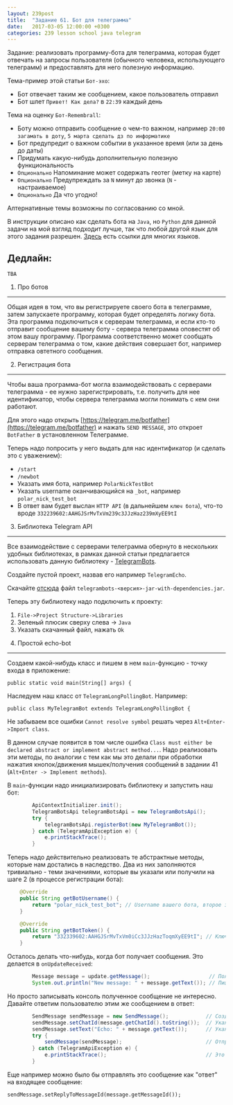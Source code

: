 ```yaml
---
layout: 239post
title:  "Задание 61. Бот для телеграмма"
date:   2017-03-05 12:00:00 +0300
categories: 239 lesson school java telegram
---
```


Задание: реализовать программу-бота для телеграмма, которая будет отвечать на запросы пользователя (обычного человека, использующего телеграмм) и предоставлять для него полезную информацию.

Тема-пример этой статьи ```Бот-эхо```:

 - Бот отвечает таким же сообщением, какое пользователь отправил
 - Бот шлет ```Привет! Как дела?``` в ```22:39``` каждый день 

Тема на оценку ```Бот-Remembrall```:

 - Боту можно отправить сообщение о чем-то важном, например ```20:00 загамать в доту```, ```5 марта сделать дз по информатике```
 - Бот предупредит о важном событии в указанное время (или за день до даты)
 - Придумать какую-нибудь дополнительную полезную функциональность
 - ```Опционально``` Напоминание может содержать геотег (метку на карте)
 - ```Опционально``` Предупреждать за ```N``` минут до звонка (```N``` - настраиваемое)
 - ```Опционально``` Да что угодно!

Алтернативные темы возможны по согласованию со мной.

В инструкции описано как сделать бота на ```Java```, но ```Python``` для данной задачи на мой взгляд подходит лучше, так что любой другой язык для этого задания разрешен. [Здесь](https://core.telegram.org/bots/samples) есть ссылки для многих языков.

Дедлайн:
--------

```TBA```

1) Про ботов
------------

Общая идея в том, что вы регистрируете своего бота в телеграмме, затем запускаете программу, которая будет определять логику бота. Эта программа подключиться к серверам телеграмма, 
и если кто-то отправит сообщение вашему боту - сервера телеграмма оповестят об этом вашу программу. Программа соответственно может сообщать серверам телеграмма о том, какие действия совершает бот, например отправка овтетного сообщения.

2) Регистрация бота
-------------------

Чтобы ваша программа-бот могла взаимодействовать с серверами телеграмма - ее нужно зарегистрировать, т.е. получить для нее идентификатор, чтобы сервера телеграмма могли понимать с кем они работают.

Для этого надо открыть [https://telegram.me/botfather](https://telegram.me/botfather) и нажать ```SEND MESSAGE```, это откроет ```BotFather``` в установленном Телеграмме.

Теперь надо попросить у него выдать для нас идентификатор (и сделать это с уважением):

 - ```/start```
 - ```/newbot```
 - Указать имя бота, например ```PolarNickTestBot```
 - Указать username оканчивающийся на ```_bot```, например ```polar_nick_test_bot```
 - В ответ вам будет выслан ```HTTP API``` (в дальнейшем ```ключ бота```), что-то вроде ```332239602:AAHGJSrMvTxVm239c3JJzHaz239mXyEE9tI```

3) Библиотека Telegram API
--------------------------

Все взаимодействие с серверами телеграмма обернуто в нескольких удобных библиотеках, в рамках данной статьи предлагается использовать данную библиотеку - [TelegramBots](https://github.com/rubenlagus/TelegramBots).

Создайте пустой проект, назвав его например ```TelegramEcho```.

Скачайте [отсюда](https://github.com/rubenlagus/TelegramBots/releases/) файл ```telegrambots-<версия>-jar-with-dependencies.jar```.

Теперь эту библиотеку надо подключить к проекту:

1. ```File->Project Structure->Libraries```
2. Зеленый плюсик сверху слева -> ```Java```
3. Указать скачанный файл, нажать ```Ok```

4) Простой echo-bot
-------------------

Создаем какой-нибудь класс и пишем в нем ```main```-функцию - точку входа в приложение:

```public static void main(String[] args) {```

Наследуем наш класс от ```TelegramLongPollingBot```. Например:

```public class MyTelegramBot extends TelegramLongPollingBot {```

Не забываем все ошибки ```Cannot resolve symbol``` решать через ```Alt+Enter->Import class```.

В данном случае появится в том числе ошибка ```Class must either be declared abstract or implement abstract method...```.
Надо реализовать эти методы, по аналогии с тем как мы это делали при обработки нажатия кнопок/движения мышек/получения сообщений в задании 41 (```Alt+Enter -> Implement methods```).

В ```main```-функции надо инициализировать библиотеку и запустить наш бот:

```java
        ApiContextInitializer.init();
        TelegramBotsApi telegramBotsApi = new TelegramBotsApi();
        try {
            telegramBotsApi.registerBot(new MyTelegramBot());
        } catch (TelegramApiException e) {
            e.printStackTrace();
        }
```

Теперь надо действительно реализовать те абстрактные методы, которые нам достались в наследство. Два из них заполняются тривиально - теми значениями, которые вы указали или получили на шаге 2 (в процессе регистрации бота): 

```java
    @Override
    public String getBotUsername() {
        return "polar_nick_test_bot"; // Username вашего бота, второе значение которое вы указывали при регистрации
    }

    @Override
    public String getBotToken() {
        return "332339602:AAHGJSrMvTxVm0iCc3JJzHazToqmXyEE9tI"; // Ключ бота, который был выдан в конце регистрации
    }
```

Осталось делать что-нибудь, когда бот получает сообщения. Это делается в ```onUpdateReceived```:

```java
        Message message = update.getMessage();                   // Получаем текст входящего сообщения
        System.out.println("New message: " + message.getText()); // Пишем в консоль о том, какое сообщение было получено
```

Но просто записывать консоль полученное сообщение не интересно. Давайте ответим пользователю этим же сообщением в ответ:

```java
        SendMessage sendMessage = new SendMessage();            // Создаем объект, в котором опишем сообщение, которое хотим послать в ответ
        sendMessage.setChatId(message.getChatId().toString());  // Укажем, что отправить это сообщение следует в чате, из которого мы получили сообщение
        sendMessage.setText("Echo: " + message.getText());      // Укажем текст сообщения
        try {
            sendMessage(sendMessage);                           // Отправим сообщение
        } catch (TelegramApiException e) {
            e.printStackTrace();                                // Это обработка исключительных ситуаций - на случай если что-то пойдет не так
        }
```

Еще например можно было бы отправлять это сообщение как "ответ" на входящее сообщение:

```sendMessage.setReplyToMessageId(message.getMessageId());```

 